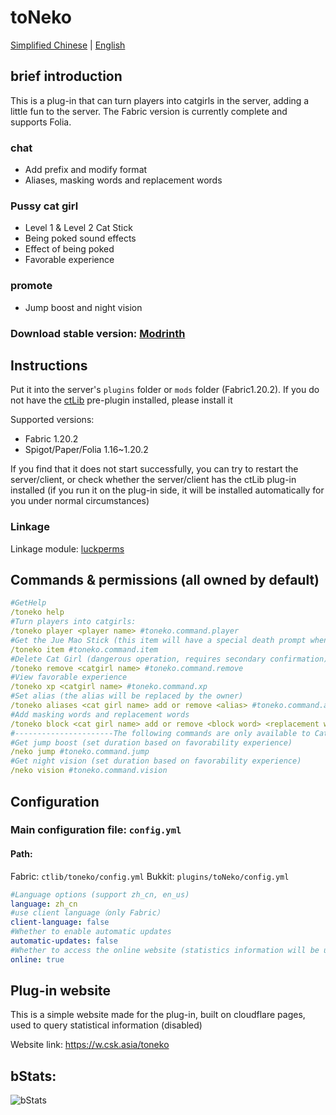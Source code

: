 # toNeko
[Simplified Chinese](README.md) | [English](README_en.md)
## brief introduction
This is a plug-in that can turn players into catgirls in the server, adding a little fun to the server. The Fabric version is currently complete and supports Folia.
### chat
- Add prefix and modify format
- Aliases, masking words and replacement words
### Pussy cat girl
- Level 1 & Level 2 Cat Stick
- Being poked sound effects
- Effect of being poked
- Favorable experience
### promote
- Jump boost and night vision
### Download stable version: [Modrinth](https://modrinth.com/plugin/toneko/)
## Instructions
Put it into the server's `plugins` folder or `mods` folder (Fabric1.20.2). If you do not have the [ctLib](https://modrinth.com/plugin/ctlib) pre-plugin installed, please install it

Supported versions:
- Fabric 1.20.2
- Spigot/Paper/Folia 1.16~1.20.2

If you find that it does not start successfully, you can try to restart the server/client, or check whether the server/client has the ctLib plug-in installed (if you run it on the plug-in side, it will be installed automatically for you under normal circumstances)
### Linkage
Linkage module: [luckperms](https://luckperms.net/)
## Commands & permissions (all owned by default)
```yaml
#GetHelp
/toneko help
#Turn players into catgirls:
/toneko player <player name> #toneko.command.player
#Get the Jue Mao Stick (this item will have a special death prompt when defeating the cat lady, and can increase or decrease the favorability experience):
/toneko item #toneko.command.item
#Delete Cat Girl (dangerous operation, requires secondary confirmation)
/toneko remove <catgirl name> #toneko.command.remove
#View favorable experience
/toneko xp <catgirl name> #toneko.command.xp
#Set alias (the alias will be replaced by the owner)
/toneko aliases <cat girl name> add or remove <alias> #toneko.command.aliases
#Add masking words and replacement words
/toneko block <cat girl name> add or remove <block word> <replacement word> all or word
#----------------------The following commands are only available to Catgirls---------------------- -
#Get jump boost (set duration based on favorability experience)
/neko jump #toneko.command.jump
#Get night vision (set duration based on favorability experience)
/neko vision #toneko.command.vision
```
## Configuration
### Main configuration file: `config.yml`
#### Path:
Fabric: `ctlib/toneko/config.yml`
Bukkit: `plugins/toNeko/config.yml`
```yaml
#Language options (support zh_cn, en_us)
language: zh_cn
#use client language（only Fabric）
client-language: false
#Whether to enable automatic updates
automatic-updates: false
#Whether to access the online website (statistics information will be uploaded, see https://w.csk.asia/toneko for details)
online: true
```
## Plug-in website
This is a simple website made for the plug-in, built on cloudflare pages, used to query statistical information (disabled)

Website link: https://w.csk.asia/toneko
## bStats:
![bStats](https://bstats.org/signatures/bukkit/toneko.svg)